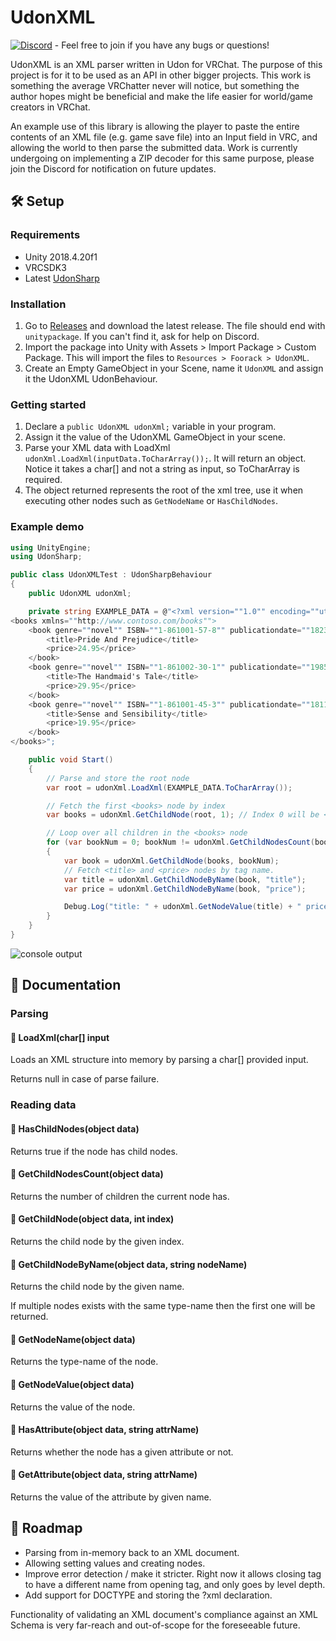 # UdonXML

[![Discord](https://img.shields.io/badge/Discord-Discord%20Support-blueviolet?logo=discord)](https://discord.gg/7xJdWNk) - Feel free to join if you have any bugs or questions!

UdonXML is an XML parser written in Udon for VRChat.
The purpose of this project is for it to be used as an API in other bigger projects.
This work is something the average VRChatter never will notice, but something the author hopes might be beneficial and make the life easier for world/game creators in VRChat.

An example use of this library is allowing the player to paste the entire contents of an XML file (e.g. game save file) into an Input field in VRC, and allowing the world to then parse the submitted data.
Work is currently undergoing on implementing a ZIP decoder for this same purpose, please join the Discord for notification on future updates.

## 🛠️ Setup

### Requirements

* Unity 2018.4.20f1
* VRCSDK3
* Latest [UdonSharp](https://github.com/Merlin-san/UdonSharp/blob/master/README.md)

### Installation

1. Go to [Releases](https://github.com/Foorack/UdonXML/releases) and download the latest release. The file should end with `unitypackage`. If you can't find it, ask for help on Discord.
2. Import the package into Unity with Assets > Import Package > Custom Package. This will import the files to `Resources > Foorack > UdonXML`.
3. Create an Empty GameObject in your Scene, name it `UdonXML` and assign it the UdonXML UdonBehaviour.

### Getting started

1. Declare a `public UdonXML udonXml;` variable in your program.
2. Assign it the value of the UdonXML GameObject in your scene.
3. Parse your XML data with LoadXml `udonXml.LoadXml(inputData.ToCharArray());`. It will return an object. Notice it takes a char[] and not a string as input, so ToCharArray is required.
4. The object returned represents the root of the xml tree, use it when executing other nodes such as `GetNodeName` or `HasChildNodes`.

### Example demo

```csharp
using UnityEngine;
using UdonSharp;

public class UdonXMLTest : UdonSharpBehaviour
{
    public UdonXML udonXml;

    private string EXAMPLE_DATA = @"<?xml version=""1.0"" encoding=""utf-8""?>  
<books xmlns=""http://www.contoso.com/books"">  
    <book genre=""novel"" ISBN=""1-861001-57-8"" publicationdate=""1823-01-28"">  
        <title>Pride And Prejudice</title>  
        <price>24.95</price>  
    </book>
    <book genre=""novel"" ISBN=""1-861002-30-1"" publicationdate=""1985-01-01"">  
        <title>The Handmaid's Tale</title>  
        <price>29.95</price>  
    </book>  
    <book genre=""novel"" ISBN=""1-861001-45-3"" publicationdate=""1811-01-01"">  
        <title>Sense and Sensibility</title>  
        <price>19.95</price>  
    </book>  
</books>";

    public void Start()
    {
		// Parse and store the root node
        var root = udonXml.LoadXml(EXAMPLE_DATA.ToCharArray());

		// Fetch the first <books> node by index
        var books = udonXml.GetChildNode(root, 1); // Index 0 will be <?xml> tag

		// Loop over all children in the <books> node
        for (var bookNum = 0; bookNum != udonXml.GetChildNodesCount(books); bookNum++)
        {
            var book = udonXml.GetChildNode(books, bookNum);
			// Fetch <title> and <price> nodes by tag name.
            var title = udonXml.GetChildNodeByName(book, "title");
            var price = udonXml.GetChildNodeByName(book, "price");

            Debug.Log("title: " + udonXml.GetNodeValue(title) + " price: " + udonXml.GetNodeValue(price));
        }
    }
}
```

![console output](https://i.imgur.com/g0e3ooO.png)

## 📄 Documentation

### Parsing


#### 🔵 LoadXml(char[] input
Loads an XML structure into memory by parsing a char[] provided input.

Returns null in case of parse failure.


### Reading data

#### 🔵 HasChildNodes(object data)
Returns true if the node has child nodes.

#### 🔵 GetChildNodesCount(object data)
Returns the number of children the current node has.

#### 🔵 GetChildNode(object data, int index)
Returns the child node by the given index.

#### 🔵 GetChildNodeByName(object data, string nodeName)
Returns the child node by the given name.

If multiple nodes exists with the same type-name then the first one will be returned.

#### 🔵 GetNodeName(object data)
Returns the type-name of the node.

#### 🔵 GetNodeValue(object data)
Returns the value of the node.

#### 🔵 HasAttribute(object data, string attrName)
Returns whether the node has a given attribute or not.

#### 🔵 GetAttribute(object data, string attrName)
Returns the value of the attribute by given name.


## 🚛 Roadmap

* Parsing from in-memory back to an XML document.
* Allowing setting values and creating nodes.
* Improve error detection / make it stricter. Right now it allows closing tag to have a different name from opening tag, and only goes by level depth.
* Add support for DOCTYPE and storing the ?xml declaration.

Functionality of validating an XML document's compliance against an XML Schema is very far-reach and out-of-scope for the foreseeable future.